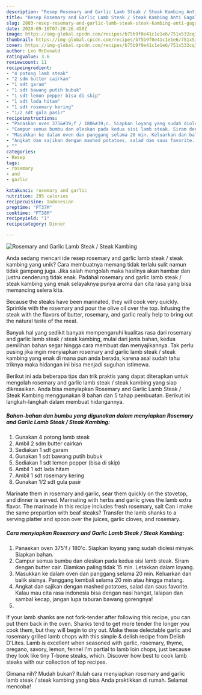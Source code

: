 ```yaml
---
description: "Resep Rosemary and Garlic Lamb Steak / Steak Kambing Anti Gagal"
title: "Resep Rosemary and Garlic Lamb Steak / Steak Kambing Anti Gagal"
slug: 2803-resep-rosemary-and-garlic-lamb-steak-steak-kambing-anti-gagal
date: 2020-09-16T07:20:26.450Z
image: https://img-global.cpcdn.com/recipes/b75b9f0e41c1e1e6/751x532cq70/rosemary-and-garlic-lamb-steak-steak-kambing-foto-resep-utama.jpg
thumbnail: https://img-global.cpcdn.com/recipes/b75b9f0e41c1e1e6/751x532cq70/rosemary-and-garlic-lamb-steak-steak-kambing-foto-resep-utama.jpg
cover: https://img-global.cpcdn.com/recipes/b75b9f0e41c1e1e6/751x532cq70/rosemary-and-garlic-lamb-steak-steak-kambing-foto-resep-utama.jpg
author: Leo McDonald
ratingvalue: 3.6
reviewcount: 11
recipeingredient:
- "4 potong lamb steak"
- "2 sdm butter cairkan"
- "1 sdt garam"
- "1 sdt bawang putih bubuk"
- "1 sdt lemon pepper bisa di skip"
- "1 sdt lada hitam"
- "1 sdt rosemary kering"
- "1/2 sdt gula pasir"
recipeinstructions:
- "Panaskan oven 375&#39;f / 180&#39;c. Siapkan loyang yang sudah diolesi minyak. Siapkan bahan."
- "Campur semua bumbu dan oleskan pada kedua sisi lamb steak. Siram dengan butter cair. Diamkan paling tidak 15 min. Letakkan dalam loyang."
- "Masukkan ke dalam oven dan panggang selama 20 min. Keluarkan dan balik sisinya. Panggang kembali selama 20 min atau hingga matang."
- "Angkat dan sajikan dengan mashed potatoes, salad dan saus favorite. Kalau mau cita rasa indonesia bisa dengan nasi hangat, lalapan dan sambal kecap, jangan lupa taburan bawang gorengnya!"
- ""
categories:
- Resep
tags:
- rosemary
- and
- garlic

katakunci: rosemary and garlic 
nutrition: 295 calories
recipecuisine: Indonesian
preptime: "PT37M"
cooktime: "PT38M"
recipeyield: "1"
recipecategory: Dinner

---
```



![Rosemary and Garlic Lamb Steak / Steak Kambing](https://img-global.cpcdn.com/recipes/b75b9f0e41c1e1e6/751x532cq70/rosemary-and-garlic-lamb-steak-steak-kambing-foto-resep-utama.jpg)

Anda sedang mencari ide resep rosemary and garlic lamb steak / steak kambing yang unik? Cara membuatnya memang tidak terlalu sulit namun tidak gampang juga. Jika salah mengolah maka hasilnya akan hambar dan justru cenderung tidak enak. Padahal rosemary and garlic lamb steak / steak kambing yang enak selayaknya punya aroma dan cita rasa yang bisa memancing selera kita.

Because the steaks have been marinated, they will cook very quickly. Sprinkle with the rosemary and pour the olive oil over the top. Infusing the steak with the flavors of butter, rosemary, and garlic really help to bring out the natural taste of the meat.

Banyak hal yang sedikit banyak mempengaruhi kualitas rasa dari rosemary and garlic lamb steak / steak kambing, mulai dari jenis bahan, kedua pemilihan bahan segar hingga cara membuat dan menyajikannya. Tak perlu pusing jika ingin menyiapkan rosemary and garlic lamb steak / steak kambing yang enak di mana pun anda berada, karena asal sudah tahu triknya maka hidangan ini bisa menjadi suguhan istimewa.


Berikut ini ada beberapa tips dan trik praktis yang dapat diterapkan untuk mengolah rosemary and garlic lamb steak / steak kambing yang siap dikreasikan. Anda bisa menyiapkan Rosemary and Garlic Lamb Steak / Steak Kambing menggunakan 8 bahan dan 5 tahap pembuatan. Berikut ini langkah-langkah dalam membuat hidangannya.

<!--inarticleads1-->

##### Bahan-bahan dan bumbu yang digunakan dalam menyiapkan Rosemary and Garlic Lamb Steak / Steak Kambing:

1. Gunakan 4 potong lamb steak
1. Ambil 2 sdm butter cairkan
1. Sediakan 1 sdt garam
1. Gunakan 1 sdt bawang putih bubuk
1. Sediakan 1 sdt lemon pepper (bisa di skip)
1. Ambil 1 sdt lada hitam
1. Ambil 1 sdt rosemary kering
1. Gunakan 1/2 sdt gula pasir


Marinate them in rosemary and garlic, sear them quickly on the stovetop, and dinner is served. Marinating with herbs and garlic gives the lamb extra flavor. The marinade in this recipe includes fresh rosemary, salt Can i make the same prepartion with beaf steaks? Transfer the lamb shanks to a serving platter and spoon over the juices, garlic cloves, and rosemary. 

<!--inarticleads2-->

##### Cara menyiapkan Rosemary and Garlic Lamb Steak / Steak Kambing:

1. Panaskan oven 375&#39;f / 180&#39;c. Siapkan loyang yang sudah diolesi minyak. Siapkan bahan.
1. Campur semua bumbu dan oleskan pada kedua sisi lamb steak. Siram dengan butter cair. Diamkan paling tidak 15 min. Letakkan dalam loyang.
1. Masukkan ke dalam oven dan panggang selama 20 min. Keluarkan dan balik sisinya. Panggang kembali selama 20 min atau hingga matang.
1. Angkat dan sajikan dengan mashed potatoes, salad dan saus favorite. Kalau mau cita rasa indonesia bisa dengan nasi hangat, lalapan dan sambal kecap, jangan lupa taburan bawang gorengnya!
1. 


If your lamb shanks are not fork-tender after following this recipe, you can put them back in the oven. Shanks tend to get more tender the longer you cook them, but they will begin to dry out. Make these delectable garlic and rosemary grilled lamb chops with this simple &amp; delish recipe from Delish D&#39;Lites. Lamb is excellent when seasoned with garlic, rosemary, thyme, oregano, savory, lemon, fennel I&#39;m partial to lamb loin chops, just because they look like tiny T-bone steaks, which. Discover how best to cook lamb steaks with our collection of top recipes. 

Gimana nih? Mudah bukan? Itulah cara menyiapkan rosemary and garlic lamb steak / steak kambing yang bisa Anda praktikkan di rumah. Selamat mencoba!
